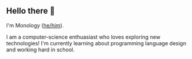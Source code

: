 ## Hello there 👋

I'm Monology ([he/him](https://www.mypronouns.org/he-him)).

I am a computer-science enthuasiast who loves exploring new technologies! I'm currently learning about programming language design and working hard in school.
